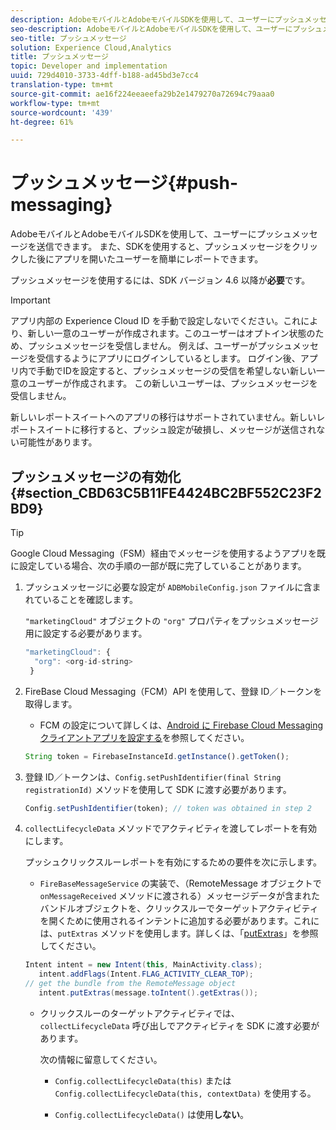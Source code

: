 ```yaml
---
description: AdobeモバイルとAdobeモバイルSDKを使用して、ユーザーにプッシュメッセージを送信できます。 また、SDKを使用すると、プッシュメッセージをクリックした後にアプリを開いたユーザーを簡単にレポートできます。
seo-description: AdobeモバイルとAdobeモバイルSDKを使用して、ユーザーにプッシュメッセージを送信できます。 また、SDKを使用すると、プッシュメッセージをクリックした後にアプリを開いたユーザーを簡単にレポートできます。
seo-title: プッシュメッセージ
solution: Experience Cloud,Analytics
title: プッシュメッセージ
topic: Developer and implementation
uuid: 729d4010-3733-4dff-b188-ad45bd3e7cc4
translation-type: tm+mt
source-git-commit: ae16f224eeaeefa29b2e1479270a72694c79aaa0
workflow-type: tm+mt
source-wordcount: '439'
ht-degree: 61%

---
```



# プッシュメッセージ{#push-messaging}

AdobeモバイルとAdobeモバイルSDKを使用して、ユーザーにプッシュメッセージを送信できます。 また、SDKを使用すると、プッシュメッセージをクリックした後にアプリを開いたユーザーを簡単にレポートできます。

プッシュメッセージを使用するには、SDK バージョン 4.6 以降が&#x200B;**必要**&#x200B;です。

>[!IMPORTANT]
>
>アプリ内部の Experience Cloud ID を手動で設定しないでください。これにより、新しい一意のユーザーが作成されます。このユーザーはオプトイン状態のため、プッシュメッセージを受信しません。 例えば、ユーザーがプッシュメッセージを受信するようにアプリにログインしているとします。 ログイン後、アプリ内で手動でIDを設定すると、プッシュメッセージの受信を希望しない新しい一意のユーザーが作成されます。 この新しいユーザーは、プッシュメッセージを受信しません。
>
>新しいレポートスイートへのアプリの移行はサポートされていません。新しいレポートスイートに移行すると、プッシュ設定が破損し、メッセージが送信されない可能性があります。

## プッシュメッセージの有効化 {#section_CBD63C5B11FE4424BC2BF552C23F2BD9}

>[!TIP]
>
>Google Cloud Messaging（FSM）経由でメッセージを使用するようアプリを既に設定している場合、次の手順の一部が既に完了していることがあります。

1. プッシュメッセージに必要な設定が `ADBMobileConfig.json` ファイルに含まれていることを確認します。

   `"marketingCloud"` オブジェクトの `"org"` プロパティをプッシュメッセージ用に設定する必要があります。

   ```js
   "marketingCloud": { 
     "org": <org-id-string> 
    }
   ```

1. FireBase Cloud Messaging（FCM）API を使用して、登録 ID／トークンを取得します。

   * FCM の設定について詳しくは、[Android に Firebase Cloud Messaging クライアントアプリを設定する](https://firebase.google.com/docs/cloud-messaging/android/client)を参照してください。

   ```js
   String token = FirebaseInstanceId.getInstance().getToken();
   ```

1. 登録 ID／トークンは、`Config.setPushIdentifier(final String registrationId)` メソッドを使用して SDK に渡す必要があります。

   ```js
   Config.setPushIdentifier(token); // token was obtained in step 2
   ```

1. `collectLifecycleData` メソッドでアクティビティを渡してレポートを有効にします。

   プッシュクリックスルーレポートを有効にするための要件を次に示します。

   * `FireBaseMessageService` の実装で、（RemoteMessage オブジェクトで `onMessageReceived` メソッドに渡される）メッセージデータが含まれたバンドルオブジェクトを、クリックスルーでターゲットアクティビティを開くために使用されるインテントに追加する必要があります。これには、`putExtras` メソッドを使用します。詳しくは、「[putExtras](https://developer.android.com/reference/android/content/Intent.html#putExtras(android.os.Bundle))」を参照してください。

   ```java
   Intent intent = new Intent(this, MainActivity.class);
      intent.addFlags(Intent.FLAG_ACTIVITY_CLEAR_TOP);
   // get the bundle from the RemoteMessage object
      intent.putExtras(message.toIntent().getExtras());
   ```

   * クリックスルーのターゲットアクティビティでは、`collectLifecycleData` 呼び出しでアクティビティを SDK に渡す必要があります。

      次の情報に留意してください。

      * `Config.collectLifecycleData(this)` または `Config.collectLifecycleData(this, contextData)` を使用する。

      * `Config.collectLifecycleData()` は使用&#x200B;**しない**。



